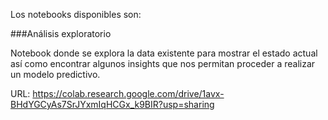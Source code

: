 Los notebooks disponibles son:

###Análisis exploratorio

Notebook donde se explora la data existente para mostrar el estado actual así como 
encontrar algunos insights que nos permitan proceder a realizar un modelo predictivo.  

URL: 
https://colab.research.google.com/drive/1avx-BHdYGCyAs7SrJYxmIqHCGx_k9BIR?usp=sharing
